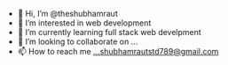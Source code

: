 - 👋 Hi, I’m @theshubhamraut
- 👀 I’m interested in web development
- 🌱 I’m currently learning full stack web develpment
- 💞️ I’m looking to collaborate on ...
- 📫 How to reach me ...shubhamrautstd789@gmail.com

<!---
theshubhamraut/theshubhamraut is a ✨ special ✨ repository because its `README.md` (this file) appears on your GitHub profile.
You can click the Preview link to take a look at your changes.
--->
